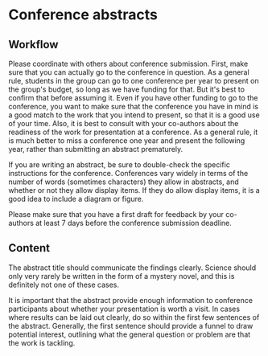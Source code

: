 # Conference abstracts

## Workflow

Please coordinate with others about conference submission. First, make sure that
you can actually go to the conference in question. As a general rule, students
in the group can go to one conference per year to present on the group's budget,
so long as we have funding for that. But it's best to confirm that before
assuming it. Even if you have other funding to go to the conference, you want to
make sure that the conference you have in mind is a good match to the work that
you intend to present, so that it is a good use of your time. Also, it is best
to consult with your co-authors about the readiness of the work for presentation
at a conference. As a general rule, it is much better to miss a conference one
year and present the following year, rather than submitting an abstract
prematurely.

If you are writing an abstract, be sure to double-check the specific
instructions for the conference. Conferences vary widely in terms of the number
of words (sometimes characters) they allow in abstracts, and whether or not they
allow display items. If they do allow display items, it is a good idea to
include a diagram or figure.

Please make sure that you have a first draft for feedback by your co-authors at
least 7 days before the conference submission deadline.

## Content

The abstract title should communicate the findings clearly. Science should only
very rarely be written in the form of a mystery novel, and this is definitely
not one of these cases.

It is important that the abstract provide enough information to conference
participants about whether your presentation is worth a visit. In cases where
results can be laid out clearly, do so within the first few sentences of the
abstract. Generally, the first sentence should provide a funnel to draw
potential interest, outlining what the general question or problem are that the
work is tackling.
